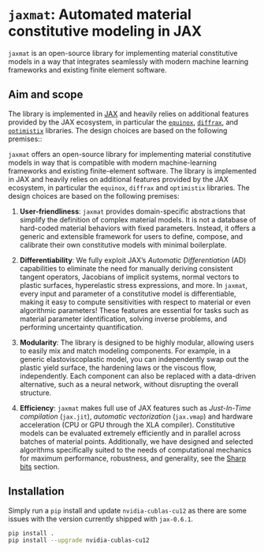 # `jaxmat`: Automated material constitutive modeling in JAX

`jaxmat` is an open-source library for implementing material constitutive models in a way that integrates seamlessly with modern machine learning frameworks and existing finite element software.

## Aim and scope

The library is implemented in [JAX](https://github.com/google/jax) and heavily relies on additional features provided by the JAX ecosystem, in particular the [`equinox`](https://docs.kidger.site/equinox/), [`diffrax`](https://docs.kidger.site/diffrax/), and [`optimistix`](https://docs.kidger.site/optimistix/) libraries. The design choices are based on the following premises::

`jaxmat` offers an open-source library for implementing material constitutive models in way that is compatible with modern machine-learning frameworks and existing finite-element software. The library is implemented in JAX and heavily relies on additional features provided by the JAX ecosystem, in particular the `equinox`, `diffrax` and `optimistix` libraries. The design choices are based on the following premises:

1. **User-friendliness**: `jaxmat` provides domain-specific abstractions that simplify the definition of complex material models. It is not a database of hard-coded material behaviors with fixed parameters. Instead, it offers a generic and extensible framework for users to define, compose, and calibrate their own constitutive models with minimal boilerplate.

2. **Differentiability**: We fully exploit JAX’s *Automatic Differentiation* (AD) capabilities to eliminate the need for manually deriving consistent tangent operators, Jacobians of implicit systems, normal vectors to plastic surfaces, hyperelastic stress expressions, and more.
In `jaxmat`, every input and parameter of a constitutive model is differentiable, making it easy to compute sensitivities with respect to material or even algorithmic parameters! These features are essential for tasks such as material parameter identification, solving inverse problems, and performing uncertainty quantification.

3. **Modularity**: The library is designed to be highly modular, allowing users to easily mix and match modeling components. For example, in a generic elastoviscoplastic model, you can independently swap out the plastic yield surface, the hardening laws or the viscous flow, independently. Each component can also be replaced with a data-driven alternative, such as a neural network, without disrupting the overall structure.

4. **Efficiency**: `jaxmat` makes full use of JAX features such as *Just-In-Time compilation* (`jax.jit`), *automatic vectorization* (`jax.vmap`) and hardware acceleration (CPU or GPU through the XLA compiler). Constitutive models can be evaluated extremely efficiently and in parallel across batches of material points. Additionally, we have designed and selected algorithms specifically suited to the needs of computational mechanics for maximum performance, robustness, and generality, see the [Sharp bits]() section.

## Installation

Simply run a `pip` install and update `nvidia-cublas-cu12` as there are some issues with the version currently shipped with `jax-0.6.1`.

```bash
pip install .
pip install --upgrade nvidia-cublas-cu12
```

